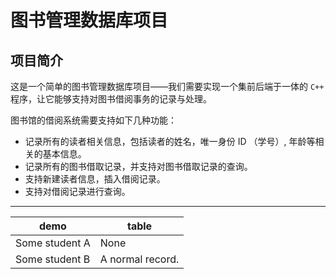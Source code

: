 # 图书管理数据库项目

## 项目简介

这是一个简单的图书管理数据库项目——我们需要实现一个集前后端于一体的 `C++` 程序，让它能够支持对图书借阅事务的记录与处理。

图书馆的借阅系统需要支持如下几种功能：

- 记录所有的读者相关信息，包括读者的姓名，唯一身份 ID （学号）, 年龄等相关的基本信息。
- 记录所有的图书借取记录，并支持对图书借取记录的查询。
- 支持新建读者信息，插入借阅记录。
- 支持对借阅记录进行查询。

---

|demo |table|
|---|----|
| Some student A | None |
| Some student B | A normal record. |



